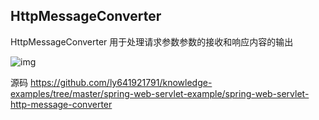 HttpMessageConverter
-

HttpMessageConverter 用于处理请求参数参数的接收和响应内容的输出

![img](https://upload-images.jianshu.io/upload_images/4636177-22828205d7de2289.png)

源码 https://github.com/ly641921791/knowledge-examples/tree/master/spring-web-servlet-example/spring-web-servlet-http-message-converter